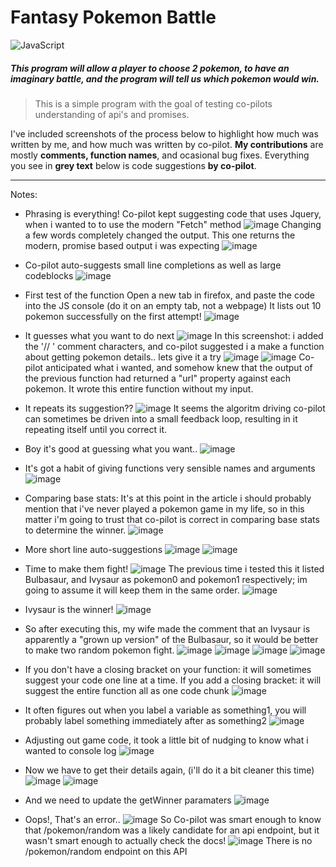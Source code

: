 # Fantasy Pokemon Battle
![JavaScript](https://img.shields.io/badge/javascript-%23323330.svg?style=for-the-badge&logo=javascript&logoColor=%23F7DF1E)

##### This program will allow a player to choose 2 pokemon, to have an imaginary battle, and the program will tell us which pokemon would win.

>This is a simple program with the goal of testing co-pilots understanding of api's and promises.

I've included screenshots of the process below to highlight how much was written by me, and how much was written by co-pilot.
**My contributions** are mostly **comments, function names**, and ocasional bug fixes.
Everything you see in **grey text** below is code suggestions **by co-pilot**.

<hr/>

Notes:

* Phrasing is everything!
Co-pilot kept suggesting code that uses Jquery, when i wanted to to use the modern "Fetch" method
![image](https://user-images.githubusercontent.com/9586453/151689625-b96451fb-625a-4eba-b5e4-af43ef4adad1.png)
Changing a few words completely changed the output. This one returns the modern, promise based output i was expecting
![image](https://user-images.githubusercontent.com/9586453/151689765-66a995f4-d93a-4d7f-bfb5-756709c719cc.png)


* Co-pilot auto-suggests small line completions as well as large codeblocks
![image](https://user-images.githubusercontent.com/9586453/151690313-9da73568-7a96-422e-bd21-84058b61bdd9.png)


* First test of the function
Open a new tab in firefox, and paste the code into the JS console (do it on an empty tab, not a webpage) It lists out 10 pokemon successfully on the first attempt!
![image](https://user-images.githubusercontent.com/9586453/151690384-98916f08-864d-4ed2-bd9b-5b0b6f5552ef.png)

* It guesses what you want to do next
![image](https://user-images.githubusercontent.com/9586453/151690514-1d4d715e-e0d6-4d29-95d2-6693588e26f6.png)
In this screenshot: i added the '// ' comment characters, and co-pilot suggested i a make a function about getting pokemon details.. lets give it a try
![image](https://user-images.githubusercontent.com/9586453/151690533-66b134e0-b177-4939-b42e-7b2718779b73.png)
![image](https://user-images.githubusercontent.com/9586453/151690575-9fbe45a5-fe1e-43bc-9591-cab09510820c.png)
Co-pilot anticipated what i wanted, and somehow knew that the output of the previous function had returned a "url" property against each pokemon. It wrote this entire function without my input.

* It repeats its suggestion??
![image](https://user-images.githubusercontent.com/9586453/151690689-ccfff787-4004-415c-93ab-7aaf2f3f5004.png)
It seems the algoritm driving co-pilot can sometimes be driven into a small feedback loop, resulting in it repeating itself until you correct it.

* Boy it's good at guessing what you want..
![image](https://user-images.githubusercontent.com/9586453/151690793-0d199774-c890-44b6-8907-46f4a935b612.png)

* It's got a habit of giving functions very sensible names and arguments
![image](https://user-images.githubusercontent.com/9586453/151690798-ff6949fc-5db4-4ea1-8e06-4812fc736760.png)

* Comparing base stats: It's at this point in the article i should probably mention that i've never played a pokemon game in my life, so in this matter i'm going to trust that co-pilot is correct in comparing base stats to determine the winner.
![image](https://user-images.githubusercontent.com/9586453/151690829-9eaee5f7-7c40-476f-accd-4a02809b547a.png)

* More short line auto-suggestions
![image](https://user-images.githubusercontent.com/9586453/151690899-27db08df-3d89-42eb-b06d-129c1ab4902e.png)
![image](https://user-images.githubusercontent.com/9586453/151690932-851ef408-6a39-461f-b37c-581167544113.png)

* Time to make them fight!
![image](https://user-images.githubusercontent.com/9586453/151690947-a2f5bbe7-f87b-41bf-ab7e-7cc0d071b593.png)
The previous time i tested this it listed Bulbasaur, and Ivysaur as pokemon0 and pokemon1 respectively; im going to assume it will keep them in the same order.
![image](https://user-images.githubusercontent.com/9586453/151690973-ba5fffc2-6bfe-43f9-b734-5aa5c2dcf628.png)
* Ivysaur is the winner!
![image](https://user-images.githubusercontent.com/9586453/151691224-242b5e48-eba4-4b28-8be4-b80d88b11f21.png)
* So after executing this, my wife made the comment that an Ivysaur is apparently a "grown up version" of the Bulbasaur, so it would be better to make two random pokemon fight.
![image](https://user-images.githubusercontent.com/9586453/151691420-dcd09ec1-97b9-4e83-8a22-dd677620279d.png)
![image](https://user-images.githubusercontent.com/9586453/151691434-43e4e9cf-6afa-41ca-b2d8-56af00d4b225.png)
![image](https://user-images.githubusercontent.com/9586453/151691448-b5f15e04-e1b0-4616-bda7-25f2764d61aa.png)
![image](https://user-images.githubusercontent.com/9586453/151691471-f3f1bc6a-73fd-4607-be31-d4e3acbff9b5.png)
* If you don't have a closing bracket on your function: it will sometimes suggest your code one line at a time. If you add a closing bracket: it will suggest the entire function all as one code chunk
![image](https://user-images.githubusercontent.com/9586453/151691531-44760181-9848-4ef5-9cb5-7f68666d87bc.png)
* It often figures out when you label a variable as something1, you will probably label something immediately after as something2
![image](https://user-images.githubusercontent.com/9586453/151691593-d0545788-37a7-4cbf-9529-9eaefc4a2dae.png)
* Adjusting out game code, it took a little bit of nudging to know what i wanted to console log
![image](https://user-images.githubusercontent.com/9586453/151691685-83801a75-7f43-428e-a42d-ef5db89f4225.png)
* Now we have to get their details again, (i'll do it a bit cleaner this time)
![image](https://user-images.githubusercontent.com/9586453/151691706-33bb8da2-f1dd-4518-ae92-8e154dc8a8e8.png)
![image](https://user-images.githubusercontent.com/9586453/151691715-eeb54dc1-20fb-45ee-bfa2-2c5b47c81991.png)
* And we need to update the getWinner paramaters
![image](https://user-images.githubusercontent.com/9586453/151691738-17408712-805b-4316-9ebd-2b9f931da737.png)
* Oops!, That's an error..
![image](https://user-images.githubusercontent.com/9586453/151691794-00a9edf9-6ae7-47e3-8ddf-ae5ba3671373.png)
So Co-pilot was smart enough to know that /pokemon/random was a likely candidate for an api endpoint, but it wasn't smart enough to actually check the docs!
![image](https://user-images.githubusercontent.com/9586453/151691913-60fc9863-bfaa-4508-8447-714926eb20de.png)
There is no /pokemon/random endpoint on this API

